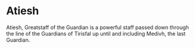 # Atiesh
Atiesh, Greatstaff of the Guardian is a powerful staff passed down through the line of the Guardians of Tirisfal up until and including Medivh, the last Guardian.

